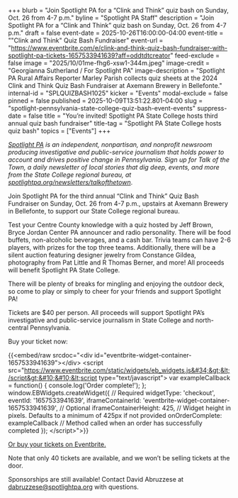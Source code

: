 +++
blurb = "Join Spotlight PA for a “Clink and Think” quiz bash on Sunday, Oct. 26 from 4-7 p.m."
byline = "Spotlight PA Staff"
description = "Join Spotlight PA for a “Clink and Think” quiz bash on Sunday, Oct. 26 from 4-7 p.m."
draft = false
event-date = 2025-10-26T16:00:00-04:00
event-title = "\"Clink and Think\" Quiz Bash Fundraiser"
event-url = "https://www.eventbrite.com/e/clink-and-think-quiz-bash-fundraiser-with-spotlight-pa-tickets-1657533941639?aff=oddtdtcreator"
feed-exclude = false
image = "2025/10/01me-fhg6-xsw1-344m.jpeg"
image-credit = "Georgianna Sutherland / For Spotlight PA"
image-description = "Spotlight PA Rural Affairs Reporter Marley Parish collects quiz sheets at the 2024 Clink and Think Quiz Bash Fundraiser at Axemann Brewery in Bellefonte."
internal-id = "SPLQUIZBASH1025"
kicker = "Events"
modal-exclude = false
pinned = false
published = 2025-10-09T13:51:22.801-04:00
slug = "spotlight-pennsylvania-state-college-quiz-bash-event-events"
suppress-date = false
title = "You’re invited! Spotlight PA State College hosts third annual quiz bash fundraiser"
title-tag = "Spotlight PA State College hosts quiz bash"
topics = ["Events"]
+++

<a href="https://www.spotlightpa.org/"><em>Spotlight PA</em></a><em> is an independent, nonpartisan, and nonprofit newsroom producing investigative and public-service journalism that holds power to account and drives positive change in Pennsylvania. Sign up for Talk of the Town, a daily newsletter of local stories that dig deep, events, and more from the State College regional bureau, at </em><a href="https://www.spotlightpa.org/newsletters/talkofthetown"><em>spotlightpa.org/newsletters/talkofthetown</em></a>.

Join Spotlight PA for the third annual “Clink and Think” Quiz Bash Fundraiser on Sunday, Oct. 26 from 4-7 p.m., upstairs at Axemann Brewery in Bellefonte, to support our State College regional bureau.

Test your Centre County knowledge with a quiz hosted by Jeff Brown, Bryce Jordan Center PA announcer and radio personality. There will be food buffets, non-alcoholic beverages, and a cash bar. Trivia teams can have 2-6 players, with prizes for the top three teams. Additionally, there will be a silent auction featuring designer jewelry from Constance Gildea, photography from Pat Little and R Thomas Berner, and more! All proceeds will benefit Spotlight PA State College.

There will be plenty of breaks for mingling and enjoying the outdoor deck, so come to play or simply to cheer for your friends and support Spotlight PA!

Tickets are $40 per person. All proceeds will support Spotlight PA’s investigative and public-service journalism in State College and north-central Pennsylvania.

Buy your ticket now:

{{<embed/raw srcdoc="&lt;div id=&#34;eventbrite-widget-container-1657533941639&#34;&gt;&lt;/div&gt;&#10;&#10;&lt;script src=&#34;https://www.eventbrite.com/static/widgets/eb_widgets.js&#34;&gt;&lt;/script&gt;&#10;&#10;&lt;script type=&#34;text/javascript&#34;&gt;&#10;    var exampleCallback = function() {&#10;        console.log(&#39;Order complete!&#39;);&#10;    };&#10;&#10;    window.EBWidgets.createWidget({&#10;        // Required&#10;        widgetType: &#39;checkout&#39;,&#10;        eventId: &#39;1657533941639&#39;,&#10;        iframeContainerId: &#39;eventbrite-widget-container-1657533941639&#39;,&#10;&#10;        // Optional&#10;        iframeContainerHeight: 425,  // Widget height in pixels. Defaults to a minimum of 425px if not provided&#10;        onOrderComplete: exampleCallback  // Method called when an order has successfully completed&#10;    });&#10;&lt;/script&gt;">}}

<a href="https://www.eventbrite.com/e/clink-and-think-quiz-bash-fundraiser-with-spotlight-pa-tickets-1657533941639?aff=oddtdtcreator">Or buy your tickets on Eventbrite.</a>

Note that only 40 tickets are available, and we won’t be selling tickets at the door.

Sponsorships are still available! Contact David Abruzzese at dabruzzese@spotlightpa.org with questions.

